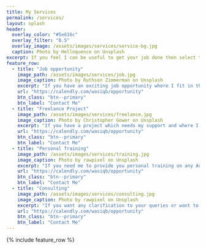 ```yaml
---
title: My Services
permalink: /services/
layout: splash
header:
  overlay_color: "#5e616c"
  overlay_filter: "0.5"
  overlay_image: /assets/images/services/service-bg.jpg
  caption: Photo by Helloquence on Unsplash
excerpt: If you feel I can be useful to get your job done then select the service where you feel I can fit in.
feature_row:
  - title: "Job opportunity"
    image_path: /assets/images/services/job.jpg
    image_caption: Photo by Ruthson Zimmerman on Unsplash
    excerpt: "If you have an exciting job opportunity where I fit in the role."
    url: "https://calendly.com/wasiqb/opportunity"
    btn_class: "btn--primary"
    btn_label: "Contact Me"
  - title: "Freelance Project"
    image_path: /assets/images/services/freelance.jpg
    image_caption: Photo by Christopher Gower on Unsplash
    excerpt: "If you have a project which needs my support and where I can help automate the product for you."
    url: "https://calendly.com/wasiqb/opportunity"
    btn_class: "btn--primary"
    btn_label: "Contact Me"
  - title: "Personal Training"
    image_path: /assets/images/services/training.jpg
    image_caption: Photo by rawpixel on Unsplash
    excerpt: "If you need me to provide you personal training on any Automation Testing technique."
    url: "https://calendly.com/wasiqb/opportunity"
    btn_class: "btn--primary"
    btn_label: "Contact Me"
  - title: "Consulting"
    image_path: /assets/images/services/consulting.jpg
    image_caption: Photo by rawpixel on Unsplash
    excerpt: "If you want any clarification to your queries or want to know latest Automation trends."
    url: "https://calendly.com/wasiqb/opportunity"
    btn_class: "btn--primary"
    btn_label: "Contact Me"
---
```


{% include feature_row %}
